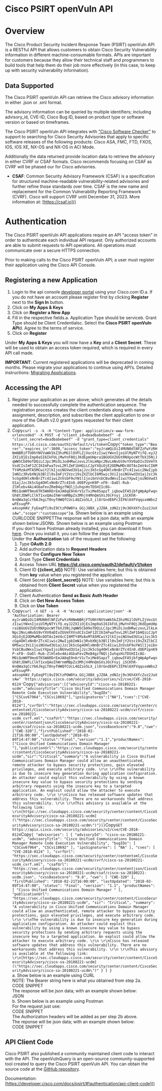 # Cisco PSIRT openVuln API

# Overview

The Cisco Product Security Incident Response Team (PSIRT) openVuln API is a RESTful API that allows customers to obtain Cisco Security Vulnerability information in different machine-consumable formats. APIs are important for customers because they allow their technical staff and programmers to build tools that help them do their job more effectively (in this case, to keep up with security vulnerability information).

## Data Supported

The Cisco PSIRT openVuln API can retrieve the Cisco advisory information in either .json or .xml format.

The advisory information can be queried by multiple identifiers; including advisory_id, CVE-ID, Cisco Bug ID, based on product type or software version or based on timeframes.

The Cisco PSIRT openVuln API integrates with ["Cisco Software Checker"]() to support to searching for Cisco Security Advisories that apply to specific software releases of the following products: Cisco ASA, FMC, FTD, FXOS, IOS, IOS XE, NX-OS and NX-OS in ACI Mode.

Additionally the data returned provide location data to retrieve the advisory in either CVRF or CSAF formats. Cisco recommends focusing on CSAF as CVRF will be phased our for Cisco advisories.

- **CSAF**: Common Security Advisory Framework (CSAF) is a specification for structured machine-readable vulnerability-related advisories and further refine those standards over time. CSAF is the new name and replacement for the Common Vulnerability Reporting Framework (CVRF). Cisco will support CVRF until December 31, 2023. More information at: [https://csaf.io]()
    

# Authentication

The Cisco PSIRT openVuln API applications require an API "access token" in order to authenticate each individual API request. Only authorized accounts are able to submit requests to API operations. All operations must communicate over a secure HTTPS connection.

Prior to making calls to the Cisco PSIRT openVuln API; a user must register their application using the Cisco API Console.

## Registering a new Application

1. Login to the api console [developer portal]() using your Cisco.com ID.a. If you do not have an account please register first by clicking **Register** next to the **Sign In** button.
2. Click on **My Apps & Keys**
3. Click on **Register a New App**
4. Fill in the respective fields.a. Application Type should be serviceb. Grant Type should be Client Credentialsc. Select the **Cisco PSIRT openVuln API**d. Agree to the terms of service.
5. Click on **Register**
    

Under **My Apps & Keys** you will now have a **Key** and a **Client Secret**. These will be used to obtain an access token required, which is required in every API call made.

**IMPORTANT**: Current registered applications will be deprecated in coming months. Please migrate your applications to continue using API’s. Detailed instructions: [Migrating Applications]().

## Accessing the API

1. Register your application as per above; which generates all the details needed to successfully complete the authentication sequence. The registration process creates the client credentials along with name assignment, description, and subscribes the client application to one or more of the OAuth v2.0 grant types requested for their client application.
2. Copy`curl -s -k -H "Content-Type: application/x-www-form-urlencoded" -X POST -d "client_id=deadbabebeef" -d "client_secret=deadbabebeef" -d "grant_type=client_credentials" https://id.cisco.com/oauth2/default/v1/token`Copy`{"token_type":"Bearer","expires_in":3600,"access_token":"eyJraWQiOiI4MUN0dlNFZzFwYzRHNmNBRjFTU0hYNVVaWk5kZ3hzMG1lOVFLZjVocGtzIiwiYWxnIjoiUlMyNTYifQ.eyJ2ZXIiOjEsImp0aSI6IkFULjMwYnF0QjJKdEpmUHpra1BGUGVZUGtRNXpocWtTbXJ5NjJqWW5Cb09oTDQiLCJpc3MiOiJodHRwczovL2lkLmNpc2NvLmNvbS9vYXV0aDIvZGVmYXVsdCIsImF1ZCI6ImFwaTovL2RlZmF1bHQiLCJpYXQiOjE2ODMwMDc0OTAsImV4cCI6MTY4MzAxMTA5MCwiY2lkIjoiNGVwd3U1ajJzc3k5cGg4OHlxNnBrZTc4Iiwic2NwIjpbImN1c3RvbXNjb3BlIl0sImFjY2Vzc19sZXZlbCI6MSwic3ViIjoiNGVwd3U1ajJzc3k5cGg4OHlxNnBrZTc4IiwiZnVsbF9uYW1lIjoibnVsbCBudWxsIiwiYXpwIjoiNGVwd3U1ajJzc3k5cGg4OHlxNnBrZTc4In0.dOEPzpnK9P-xF0--DaDl-Rub-ZlHlebv4Ai4GbaFevZReB4gzfNQljIuhqsHsTDSHIIc8G-M0iQxWHT9mx6TK5WARDrEmJA0qE9n6rV1cTxiMe8SapzT_iqbowIFA5jbfgWpApFwqnGh8tJDWFLClkT1xxQAoIhWrnmMBpZx3MhjV4MnQmSXsJOcFnyj_iSCKhR-6nQWa3qCcYb6JkgiT0nyfHWQfCUcL4QZzo5LX_ilOrGndE6Pc3IPAl6XFVqqsxmWbs2wFEsuqPP-a4sopHAV_FyEeqPTi9uI9CtzPOW0Ya_GGjJ8BX_yJZ0A_zdN2zj9v36hXXfcZuz2JoXsAw","scope":"customscope"}`a. Shown below is an example using CURLCODE SNIPPETThe response will be a json data; with an example shown below:JSONb. Shown below is an example using Postman  
    If you don't have Postman already installed, you can download it from [here](). Once you install it, you can follow the steps below:  
    Under the **Authorization** tab of the reuquest set the following:
    1. Type **OAuth 2.0**
    2. Add authorization data to **Request Headers**  
        Under the **Configure New Token**
    3. Grant Type **Client Credentials**
    4. Access Token URL [<b>https://id.cisco.com/oauth2/default/v1/token</b>]()
    5. Client ID **{{client_id}}** NOTE: Use variables here; but this is obtained from **key** value when you registered the application.
    6. Client Secret **{{client_secret}}** NOTE: Use variables here; but this is obtained from **Client Secret** value when you registered the application.
    7. Client Authentication **Send as Basic Auth Header**
    8. Click on **Get New Access Token**
    9. Click on **Use Token**
3. Copy`curl -X GET -s -k -H "Accept: application/json" -H "Authorization: Bearer eyJraWQiOiI4MUN0dlNFZzFwYzRHNmNBRjFTU0hYNVVaWk5kZ3hzMG1lOVFLZjVocGtzIiwiYWxnIjoiUlMyNTYifQ.eyJ2ZXIiOjEsImp0aSI6IkFULjMwYnF0QjJKdEpmUHpra1BGUGVZUGtRNXpocWtTbXJ5NjJqWW5Cb09oTDQiLCJpc3MiOiJodHRwczovL2lkLmNpc2NvLmNvbS9vYXV0aDIvZGVmYXVsdCIsImF1ZCI6ImFwaTovL2RlZmF1bHQiLCJpYXQiOjE2ODMwMDc0OTAsImV4cCI6MTY4MzAxMTA5MCwiY2lkIjoiNGVwd3U1ajJzc3k5cGg4OHlxNnBrZTc4Iiwic2NwIjpbImN1c3RvbXNjb3BlIl0sImFjY2Vzc19sZXZlbCI6MSwic3ViIjoiNGVwd3U1ajJzc3k5cGg4OHlxNnBrZTc4IiwiZnVsbF9uYW1lIjoibnVsbCBudWxsIiwiYXpwIjoiNGVwd3U1ajJzc3k5cGg4OHlxNnBrZTc4In0.dOEPzpnK9P-xF0--DaDl-Rub-ZlHlebv4Ai4GbaFevZReB4gzfNQljIuhqsHsTDSHIIc8G-M0iQxWHT9mx6TK5WARDrEmJA0qE9n6rV1cTxiMe8SapzT_iqbowIFA5jbfgWpApFwqnGh8tJDWFLClkT1xxQAoIhWrnmMBpZx3MhjV4MnQmSXsJOcFnyj_iSCKhR-6nQWa3qCcYb6JkgiT0nyfHWQfCUcL4QZzo5LX_ilOrGndE6Pc3IPAl6XFVqqsxmWbs2wFEsuqPP-a4sopHAV_FyEeqPTi9uI9CtzPOW0Ya_GGjJ8BX_yJZ0A_zdN2zj9v36hXXfcZuz2JoXsAw" 'https://apix.cisco.com/security/advisories/v2/cve/CVE-2018-0124'`Copy`{"advisories":[{"advisoryId":"cisco-sa-20180221-ucdm","advisoryTitle":"Cisco Unified Communications Domain Manager Remote Code Execution Vulnerability","bugIDs":["CSCuv67964","CSCvi10692"],"ipsSignatures":["NA"],"cves":["CVE-2018-0124"],"cvrfUrl":"https://sec.cloudapps.cisco.com/security/center/contentxml/CiscoSecurityAdvisory/cisco-sa-20180221-ucdm/cvrf/cisco-sa-20180221-ucdm_cvrf.xml","csafUrl":"https://sec.cloudapps.cisco.com/security/center/contentjson/CiscoSecurityAdvisory/cisco-sa-20180221-ucdm/csaf/cisco-sa-20180221-ucdm.json","cvssBaseScore":"9.8","cwe":["CWE-320"],"firstPublished":"2018-02-21T16:00:00","lastUpdated":"2018-03-09T14:47:00","status":"Final","version":"1.1","productNames":["Cisco Unified Communications Domain Manager "],"publicationUrl":"https://sec.cloudapps.cisco.com/security/center/content/CiscoSecurityAdvisory/cisco-sa-20180221-ucdm","sir":"Critical","summary":"A vulnerability in Cisco Unified Communications Domain Manager could allow an unauthenticated, remote attacker to bypass security protections, gain elevated privileges, and execute arbitrary code. \r\n \r\nThe vulnerability is due to insecure key generation during application configuration. An attacker could exploit this vulnerability by using a known insecure key value to bypass security protections by sending arbitrary requests using the insecure key to a targeted application. An exploit could allow the attacker to execute arbitrary code. \r\n \r\nCisco has released software updates that address this vulnerability. There are no workarounds that address this vulnerability. \r\n \r\nThis advisory is available at the following link: \r\n[https://sec.cloudapps.cisco.com/security/center/content/CiscoSecurityAdvisory/cisco-sa-20180221-ucdm](\"https://sec.cloudapps.cisco.com/security/center/content/CiscoSecurityAdvisory/cisco-sa-20180221-ucdm\")"}]}`Copy`GET https://apix.cisco.com/security/advisories/v2/cve/CVE-2018-0124`Copy`{ "advisories": [ { "advisoryId": "cisco-sa-20180221-ucdm", "advisoryTitle": "Cisco Unified Communications Domain Manager Remote Code Execution Vulnerability", "bugIDs": [ "CSCuv67964", "CSCvi10692" ], "ipsSignatures": [ "NA" ], "cves": [ "CVE-2018-0124" ], "cvrfUrl": "https://sec.cloudapps.cisco.com/security/center/contentxml/CiscoSecurityAdvisory/cisco-sa-20180221-ucdm/cvrf/cisco-sa-20180221-ucdm_cvrf.xml", "csafUrl": "https://sec.cloudapps.cisco.com/security/center/contentjson/CiscoSecurityAdvisory/cisco-sa-20180221-ucdm/csaf/cisco-sa-20180221-ucdm.json", "cvssBaseScore": "9.8", "cwe": [ "CWE-320" ], "firstPublished": "2018-02-21T16:00:00", "lastUpdated": "2018-03-09T14:47:00", "status": "Final", "version": "1.1", "productNames": [ "Cisco Unified Communications Domain Manager " ], "publicationUrl": "https://sec.cloudapps.cisco.com/security/center/content/CiscoSecurityAdvisory/cisco-sa-20180221-ucdm", "sir": "Critical", "summary": "A vulnerability in Cisco Unified Communications Domain Manager could allow an unauthenticated, remote attacker to bypass security protections, gain elevated privileges, and execute arbitrary code. \r\n \r\nThe vulnerability is due to insecure key generation during application configuration. An attacker could exploit this vulnerability by using a known insecure key value to bypass security protections by sending arbitrary requests using the insecure key to a targeted application. An exploit could allow the attacker to execute arbitrary code. \r\n \r\nCisco has released software updates that address this vulnerability. There are no workarounds that address this vulnerability. \r\n \r\nThis advisory is available at the following link: \r\n[https://sec.cloudapps.cisco.com/security/center/content/CiscoSecurityAdvisory/cisco-sa-20180221-ucdm](\"https://sec.cloudapps.cisco.com/security/center/content/CiscoSecurityAdvisory/cisco-sa-20180221-ucdm\")" } ] }`  
    a. Show below is an example using CURL  
    NOTE: The Bearer string here is what you obtained from step 2a.  
    CODE SNIPPET  
    The response will be json data; with an example shown below:  
    JSON  
    b. Shown below is an example using Postman  
    For the request just use:  
    CODE SNIPPET  
    The Authorization headers will be added as per step 2b above.  
    The reponse will be json data; with an example shown below:  
    CODE SNIPPET
    

## API Client Code

Cisco PSIRT also published a community maintained client code to interact with the API. The openVulnQuery is an open-source community-supported tool created to query the Cisco PSIRT openVuln API. You can obtain the source code at the [GitHub repository]().

Documentation: [https://developer.cisco.com/docs/psirt/#!authentication/api-client-code]()